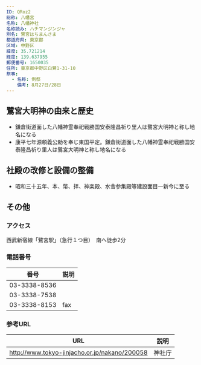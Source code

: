 ```yaml
---
ID: QRoz2
総称: 八幡宮
名称: 八幡神社
名称読み: ハチマンジンジャ
別名: 鷺宮はちまんさま
都道府県: 東京都
区域: 中野区
緯度: 35.721214
経度: 139.637955
郵便番号: 1650035
住所: 東京都中野区白鷺1-31-10
祭事:
  - 名称: 例祭
    備考: 8月27日/28日
---
```


## 鷺宮大明神の由来と歴史

- 鎌倉街道面した八幡神霊奉祀戦勝国安泰隆昌祈り里人は鷺宮大明神と称し地名になる
- 康平七年源頼義公勅を奉じ東国平定。鎌倉街道面した八幡神霊奉祀戦勝国安泰隆昌祈り里人は鷺宮大明神と称し地名になる

## 社殿の改修と設備の整備

- 昭和三十五年、本、幣、拝、神楽殿、水舎参集殿等建設面目一新今に至る

## その他

### アクセス

西武新宿線「鷺宮駅」（急行１つ目）　南へ徒歩2分

### 電話番号

| 番号         | 説明 |
| ------------ | ---- |
| 03-3338-8536 |      |
| 03-3338-7538 |      |
| 03-3338-8153 | fax  |

### 参考URL

| URL                                           | 説明   |
| --------------------------------------------- | ------ |
| http://www.tokyo-jinjacho.or.jp/nakano/200058 | 神社庁 |
